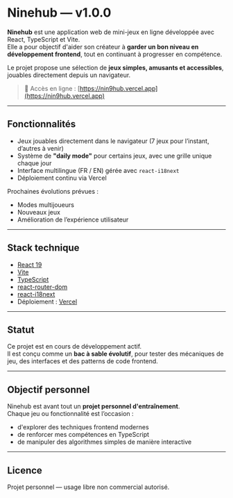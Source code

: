 # Ninehub — v1.0.0

**Ninehub** est une application web de mini-jeux en ligne développée avec React, TypeScript et Vite.  
Elle a pour objectif d'aider son créateur à **garder un bon niveau en développement frontend**, tout en continuant à progresser en compétence.

Le projet propose une sélection de **jeux simples, amusants et accessibles**, jouables directement depuis un navigateur.

> 🔗 Accès en ligne : [https://nin9hub.vercel.app](https://nin9hub.vercel.app)

---

## Fonctionnalités

- Jeux jouables directement dans le navigateur (7 jeux pour l’instant, d’autres à venir)
- Système de **"daily mode"** pour certains jeux, avec une grille unique chaque jour
- Interface multilingue (FR / EN) gérée avec `react-i18next`
- Déploiement continu via Vercel

Prochaines évolutions prévues :

- Modes multijoueurs
- Nouveaux jeux
- Amélioration de l’expérience utilisateur

---

## Stack technique

- [React 19](https://react.dev/)
- [Vite](https://vitejs.dev/)
- [TypeScript](https://www.typescriptlang.org/)
- [react-router-dom](https://reactrouter.com/)
- [react-i18next](https://react.i18next.com/)
- Déploiement : [Vercel](https://vercel.com/)

---

## Statut

Ce projet est en cours de développement actif.  
Il est conçu comme un **bac à sable évolutif**, pour tester des mécaniques de jeu, des interfaces et des patterns de code frontend.

---

## Objectif personnel

Ninehub est avant tout un **projet personnel d'entraînement**.  
Chaque jeu ou fonctionnalité est l’occasion :

- d'explorer des techniques frontend modernes
- de renforcer mes compétences en TypeScript
- de manipuler des algorithmes simples de manière interactive

---

## Licence

Projet personnel — usage libre non commercial autorisé.
